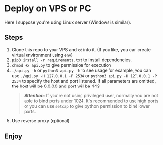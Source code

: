# Deploy on VPS or PC
Here I suppose you're using Linux server (Windows is similar).  

## Steps
1. Clone this repo to your VPS and `cd` into it. (If you like, you can create virtual environment using `env`)
2. `pip3 install -r requirements.txt` to install dependencies.
3. `chmod +x api.py` to give permission for execution
4. `./api.py -h` or `python3 api.py -h` to see usage
   for example, you can use `./api.py -H 127.0.0.1 -P 2534` or `python3 api.py -H 127.0.0.1 -P 2534` to specify the host and port listened. If all parameters are omitted, the host will be 0.0.0.0 and port will be 443
   > ***Attention***: If you're not using privileged user, normally you are not able to bind ports under 1024. It's recommended to use high ports or you can use `setcap` to give python permission to bind lower ports.
5. Use reverse proxy (optional)

## Enjoy
